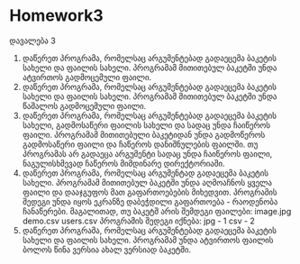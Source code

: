 # Homework3
დავალება 3
1. დაწერეთ პროგრამა, რომელსაც არგუმენტებად გადაეცემა ბაკეტის სახელი და
ფაილის სახელი. პროგრამამ მითითებულ ბაკეტში უნდა ატვირთოს გადმოცემული
ფაილი.
2. დაწერეთ პროგრამა, რომელსაც არგუმენტებად გადაეცემა ბაკეტის სახელი და
ფაილის სახელი. პროგრამამ მითითებულ ბაკეტში უნდა წაშალოს გადმოცემული
ფაილი.
3. დაწერეთ პროგრამა, რომელსაც არგუმენტებად გადაეცემა ბაკეტის სახელი,
გადმოსაწერი ფაილის სახელი და სადაც უნდა ჩაიწეროს ფაილი. პროგრამამ
მითითებული ბაკეტიდან უნდა გადმოწეროს გადმოსაწერი ფაილი და ჩაწეროს
დანიშნულების ფაილში. თუ პროგრამას არ გადაეცა არგუმენტი სადაც უნდა
ჩაიწეროს ფაილი, ნაგულისხმევად ჩაწეროს მიმდინარე დირექტორიაში.
4. დაწერეთ პროგრამა, რომელსაც არგუმენტად გადაეცემა ბაკეტის სახელი.
პროგრამამ მითითებულ ბაკეტში უნდა აღმოაჩნოს ყველა ფაილი და დააჯგუფოს
მათ გაფართოებების მიხედვით. პროგრამის შედეგი უნდა იყოს ეკრანზე დაბეჭდილი
გაფართოება - რაოდენობა ჩანაწერები. მაგალითად, თუ ბაკეტშ არის შემდეგი
ფაილები:
image.jpg
demo.csv
users.csv
პროგრამის შედეგი იქნება:
jpg - 1
csv - 2
5. დაწერეთ პროგრამა, რომელსაც არგუმენტებად გადაეცემა ბაკეტის სახელი და
ფაილის სახელი. პროგრამამ უნდა ატვირთოს ფაილის ბოლოს წინა ვერსია ახალ
ვერსიად ბაკეტში.
